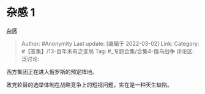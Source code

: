 # 杂感 1
[杂感](https://zhuanlan.zhihu.com/p/474391383)

> Author: #Anonymity
> Last update: [编辑于 2022-03-02]
> Link:
> Category: #【答集】/13-百年未有之变局
> Tag: #_专题合集/合集4-俄乌战争
> 评论区:
> 泛讨论:

西方集团正在进入俄罗斯的预定阵地。

政党轮替的选举体制在战略竞争上的短视问题，实在是一种天生缺陷。
